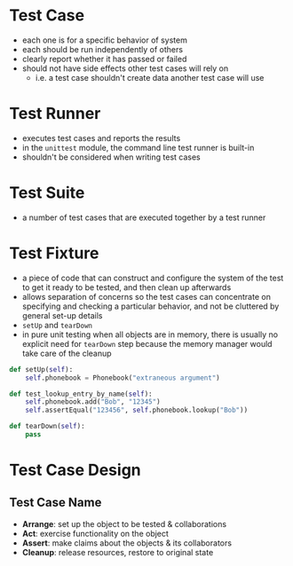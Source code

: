 # Test Case

- each one is for a specific behavior of system
- each should be run independently of others
- clearly report whether it has passed or failed
- should not have side effects other test cases will rely on
    - i.e. a test case shouldn't create data another test case will use


# Test Runner

- executes test cases and reports the results
- in the `unittest` module, the command line test runner is built-in
- shouldn't be considered when writing test cases
 

# Test Suite

- a number of test cases that are executed together by a test runner


# Test Fixture

- a piece of code that can construct and configure the system of the test to get it ready to be tested, and then clean up afterwards
- allows separation of concerns so the test cases can concentrate on specifying and checking a particular behavior, and not be cluttered by general set-up details
- `setUp` and `tearDown`
- in pure unit testing when all objects are in memory, there is usually no explicit need for `tearDown` step because the memory manager would take care of the cleanup

```python
def setUp(self):
    self.phonebook = Phonebook("extraneous argument")

def test_lookup_entry_by_name(self):
    self.phonebook.add("Bob", "12345")
    self.assertEqual("123456", self.phonebook.lookup("Bob"))

def tearDown(self):
    pass
```


# Test Case Design

## Test Case Name

- **Arrange**: set up the object to be tested & collaborations
- **Act**: exercise functionality on the object
- **Assert**: make claims about the objects & its collaborators
- **Cleanup**: release resources, restore to original state

